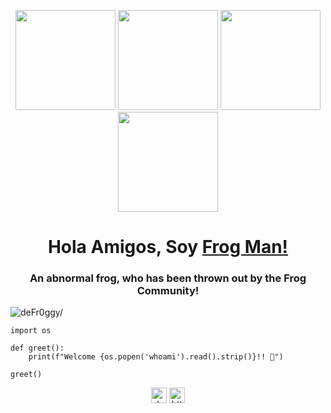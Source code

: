 <p align="center"> <img src="https://octodex.github.com/images/nyantocat.gif" height="160px" width="160px"> <img src="https://octodex.github.com/images/privateinvestocat.jpg" height="160px" width="160px"> <img src="https://octodex.github.com/images/steroidtocat.png" height="160px" width="160px"> <img src="https://octodex.github.com/images/daftpunktocat-guy.gif" height="160px" width="160px"></p> 

<h1 align="center">Hola Amigos, Soy <a href="https://twitter.com/deFr0ggy"  target="_blank">Frog Man!</a></h1>
    
<h3 align="center">An abnormal frog, who has been thrown out by the Frog Community!</h3>
<p align="left"> <img src="https://komarev.com/ghpvc/?username=deFr0ggy&style=flat&color=yellow" alt=deFr0ggy/> </p>

```python3
import os

def greet():
    print(f"Welcome {os.popen('whoami').read().strip()}!! 🐸")
    
greet()
```

<p align="center"> 
<a href="https://twitter.com/deFr0ggy" target="blank"><img align="center" src=https://cdn.jsdelivr.net/npm/simple-icons@3.0.1/icons/twitter.svg alt="deFr0ggy" height="25" width="25" /></a>
<a href="https://www.linkedin.com/in/kamransaifullah" target="blank"><img align="center" src=https://cdn.jsdelivr.net/npm/simple-icons@3.0.1/icons/linkedin.svg alt="https://www.linkedin.com/in/kamransaifullah/" height="25" width="25" /></a>    
</p>
